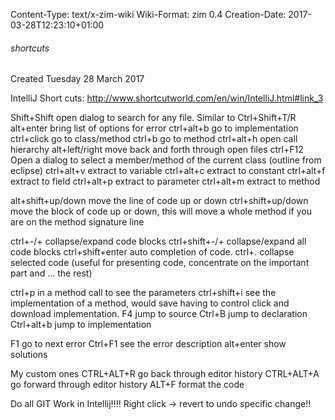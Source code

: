 Content-Type: text/x-zim-wiki
Wiki-Format: zim 0.4
Creation-Date: 2017-03-28T12:23:10+01:00

###### shortcuts ######
Created Tuesday 28 March 2017

IntelliJ Short cuts: http://www.shortcutworld.com/en/win/IntelliJ.html#link_3

Shift+Shift	open dialog to search for any file. Similar to Ctrl+Shift+T/R
alt+enter	bring list of options for error
ctrl+alt+b	go to implementation
ctrl+click 	go to class/method
ctrl+b		go to method
ctrl+alt+h	open call hierarchy
alt+left/right	move back and forth through open files
ctrl+F12	Open a dialog to select a member/method of the current class (outline from eclipse)
ctrl+alt+v extract to variable
ctrl+alt+c extract to constant
ctrl+alt+f extract to field
ctrl+alt+p extract to parameter
ctrl+alt+m extract to method

alt+shift+up/down move the line of code up or down
ctrl+shift+up/down move the block of code up or down, this will move a whole method if you are on the method signature line

ctrl+-/+ collapse/expand code blocks
ctrl+shift+-/+ collapse/expand all code blocks
ctrl+shift+enter auto completion of code.
ctrl+. collapse selected code (useful for presenting code, concentrate on the important part and ... the rest)

ctrl+p in a method call to see the parameters
ctrl+shift+i see the implementation of a method, would save having to control click and download implementation.
F4 jump to source
Ctrl+B jump to declaration
Ctrl+alt+b jump to implementation

F1 go to next error
Ctrl+F1 see the error description
alt+enter show solutions

My custom ones
CTRL+ALT+R go back through editor history
CTRL+ALT+A go forward through editor history
ALT+F format the code

Do all GIT Work in Intellij!!!!
Right click -> revert to undo specific change!!
